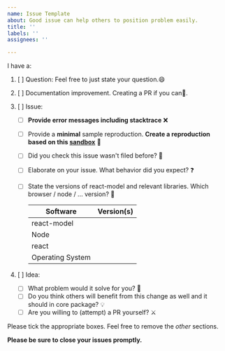 ```yaml
---
name: Issue Template
about: Good issue can help others to position problem easily.
title: ''
labels: ''
assignees: ''

---
```


I have a:

1. [ ] Question: Feel free to just state your question.😄

2. [ ] Documentation improvement.  Creating a PR if you can👏.

2. [ ] Issue:

    * [ ] **Provide error messages including stacktrace** ❌

    * [ ] Provide a **minimal** sample reproduction. **Create a reproduction based on this [sandbox](https://codesandbox.io/s/moyxon99jx)** 🚀
    * [ ] Did you check this issue wasn't filed before? 🤔

    * [ ] Elaborate on your issue. What behavior did you expect? ❓

    * [ ] State the versions of react-model and relevant libraries. Which browser / node / ... version? 🚧

      | Software         | Version(s) |
      | ---------------- | ---------- |
      | react-model           |  |
      | Node             |  |
      | react         |  |
      | Operating System |  |

3. [ ] Idea:

    * [ ] What problem would it solve for you? 🐛
    * [ ] Do you think others will benefit from this change as well and it should in core package? 💡
    * [ ] Are you willing to (attempt) a PR yourself? ⚔

Please tick the appropriate boxes. Feel free to remove the _other_ sections.

**Please be sure to close your issues promptly.**
